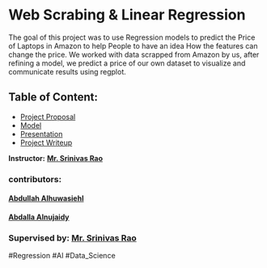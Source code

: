 # Web Scrabing  & Linear Regression

<!-- The Goal of This Project is to Create module of linear Regression to compare laptop prices based on multiple features for customers needs and predict the Price.  -->
The goal of this project was to use Regression models to predict the Price of Laptops in Amazon to help People to have an idea How the features can change the price. We worked with data scrapped from Amazon by us, after refining a model, we predict a price of our own dataset to visualize and communicate results using regplot.

## Table of Content:
- [Project Proposal](Regression_Project_Proposal.ipynb)
- [Model]()
- [Presentation](Linear_Regression_Alhuwaishel_Alnujaidy.pptx)
- [Project Writeup](Linear_Regression_Alhuwaishel_Alnujaidy.docx)

**Instructor:** [**Mr. Srinivas Rao**]()

### contributors:

#### [Abdullah Alhuwasiehl](https://github.com/hush966)
#### [Abdalla Alnujaidy](https://github.com/aalnujaidy)

### Supervised by: [Mr. Srinivas Rao]()

#Regression #AI #Data_Science
